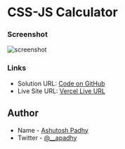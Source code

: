 # CSS-JS Calculator

### Screenshot

![screenshot](..//screenshot.png)

### Links

- Solution URL: [Code on GitHub](https://github.com/a-padhy/CSS-JS-Calculator)
- Live Site URL: [Vercel Live URL](https://ap-css-js-calculator.vercel.app/)

## Author

- Name - [Ashutosh Padhy](https://ashutoshpadhy.vercel.app/)
- Twitter - [@__apadhy](https://www.twitter.com/__apadhy)
